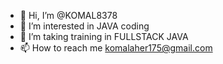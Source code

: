 - 👋 Hi, I’m @KOMAL8378
- 👀 I’m interested in JAVA coding
- 🌱 I’m taking training in FULLSTACK JAVA 
- 📫 How to reach me komalaher175@gmail.com

<!---
KOMAL8378/KOMAL8378 is a ✨ special ✨ repository because its `README.md` (this file) appears on your GitHub profile.
You can click the Preview link to take a look at your changes.
--->
